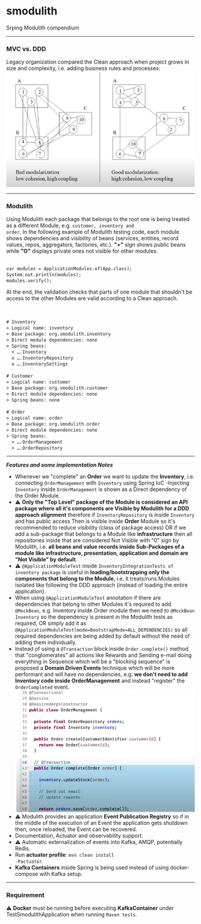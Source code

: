 # smodulith
Srping Modulith compendium

---
### MVC vs. DDD
Legacy organization compared the Clean approach when project grows in size and complexity, i.e. adding business rules and processes:
![Screenshot](https://github.com/paguerre3/smodulith/blob/main/img/01-cohesion-vs-coupling.png?raw=true)

---
### Modulith
Using Modulith each package that belongs to the root one is being treated as a different Module, e.g. <code>customer, inventory and order</code>. 
In the following example of Modulith testing code, each module shows dependencies and visibility of beans (services, entities, record values, repos, aggregators, factories, etc.).
<b>"+"</b> sign shows public beans while <b>"O"</b> displays private ones not visible for other modules. 
<pre><code>
var modules = ApplicationModules.of(App.class);
System.out.println(modules);
modules.verify();
</code></pre>
At the end, the validation checks that parts of one module that shouldn't be access to the other Modules are valid according to a Clean approach.
<pre><code>

# Inventory
> Logical name: inventory
> Base package: org.smodulith.inventory
> Direct module dependencies: none
> Spring beans:
  + ….Inventory
  o ….InventoryRepository
  o ….InventorySettings

# Customer
> Logical name: customer
> Base package: org.smodulith.customer
> Direct module dependencies: none
> Spring beans: none

# Order
> Logical name: order
> Base package: org.smodulith.order
> Direct module dependencies: none
> Spring beans:
  + ….OrderManagement
  + ….OrderRepository
</code></pre>

---
***Features and some implementation Notes***
- Whenever we "complete" an <b>Order</b> we want to update the <b>Inventory</b>, i.e. connecting <code>OrderManagement</code> with <code>Inventory</code> using Spring IoC -Injecting <code>Inventory</code> inside <code>OrderManagement</code> is shown as a Direct dependency of the Order Module.
- ⚠️ <b>Only the "Top Level" package of the Module is considered an API package where all it's components are Visible by Modulith for a DDD approach alignment</b> therefore if <code>InventoryRepository</code> is inside <code>Inventory</code> and has public access Then is visible inside <b>Order</b> Module so it's recommended to reduce visibility (class of package access) OR if we add a sub-package that belongs to a Module like <b>infrastructure</b> then all repositories inside that are considered Not Visible with "0" sign by Modulith, i.e. <b>all beans and value records inside Sub-Packages of a module like infrastructure, presentation, application and domain are "Not Visible" by default</b>.
- ⚠️ <code>@ApplicationModuleTest</code> inside <code>InventoryIntegrationTests of inventory package</code> is useful in <b>loading/bootstrapping only the components that belong to the Module</b>, i.e. it treats/runs Modules isolated like following the DDD approach (instead of loading the entire application). 
- When using <code>@ApplicationModuleTest</code> annotation if there are dependencies that belong to other Modules it's required to add <code>@MockBean</code>, e.g. Inventory inside Order module then we need to <code>@MockBean Inventory</code> so the dependency is present in the Modulith tests as required, OR simply add it as <code>@ApplicationModuleTest(mode=BootstrapMode=ALL_DEPENDENCIES)</code> so all required dependencies are being added by default without the need of adding them individually.  
- Instead of using a <code>@Transaction</code> block inside <code>Order.complete()</code> method that "conglomerates" all actions like Rewards and Sending e-mail doing everything in Sequence which will be a "blocking sequence" is proposed a <b>Domain Driven Events</b> technique which will be more performant and will have no dependencies, e.g. <b>we don't need to add Inventory code inside OrderManagement</b> and instead "register" the <code>OrderCompleted</code> event.
  ![Screenshot](https://github.com/paguerre3/smodulith/blob/main/img/02-transaction-as-a-blocking-piece.png?raw=true)
- ⚠️ Modulith provides an application <b>Event Publication Registry</b> so if in the middle of the execution of an Event the application gets shutdown then, once reloaded, the Event can be recovered.
- Documentation, Actuator and observability support.
- ⚠️ Automatic externalization of events into Kafka, AMQP, potentially Redis.
- Run <b>actuator profile</b>: <code>mvn clean install -Pactuator</code>.
- <b>Kafka Containers</b> inside Spring is being used instead of using docker-compose with Kafka setup.

---
### Requirement
⚠️ <b>Docker</b> must be running before executing <b>KafkaContainer</b> under <code></code>TestSmodulithApplication</code> when running <code>Maven tests</code>.